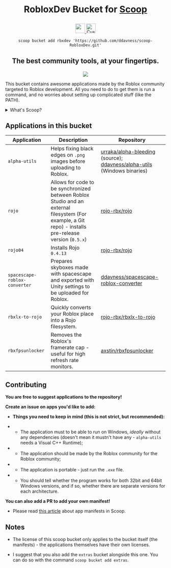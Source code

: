 <h1><p align = center>RobloxDev Bucket for <a href="https://scoop.sh">Scoop</a></p></h1>

<p align = center>
    <a href="https://ci.appveyor.com/project/ddavness/scoop-robloxdev">
        <img src="https://ci.appveyor.com/api/projects/status/29tx04xjufocxi1g?svg=true" height=30>
    </a>
    <a>
        <img alt="Custom badge" src="https://img.shields.io/endpoint?url=https%3A%2F%2Fraw.githubusercontent.com%2Fddavness%2Fscoop-RobloxDev%2Fmaster%2F.appcountbadge.json" height=30>
    </a>
</p>

<p align = center><code>scoop bucket add rbxdev 'https://github.com/ddavness/scoop-RobloxDev.git'</code></p>

<h2><p align = center>The best community tools, at your fingertips.</p></h2>

<p align = center><img src="https://i.imgur.com/iGVnKIk.png"></p>

This bucket contains awesome applications made by the Roblox community targeted to Roblox development. All you need to do to get them is run a command, and no worries about setting up complicated stuff (like the PATH).

<details>
<summary>What's Scoop?</summary>

If you ever used Linux, Scoop will be familiar to you. Scoop is a CLI installer for Windows - and it can be used just like your local package manager: `apt/dpkg`, `dnf/yum`, `pacman`, etc.

It makes installing applications a whole level of degree easier. Instead of having to go through multiple installers, all you need to do is a couple commands.

Read more at https://scoop.sh

</details>

## Applications in this bucket

| Application | Description | Repository |
| ----------- | ----------- | ---------- |
| `alpha-utils` | Helps fixing black edges on `.png` images before uploading to Roblox. | [urraka/alpha-bleeding](https://github.com/urraka/alpha-bleeding) (source); [ddavness/alpha-utils](https://github.com/urraka/alpha-utils) (Windows binaries)
| `rojo` | Allows for code to be synchronized between Roblox Studio and an external filesystem (For example, a Git repo) - installs pre-release version (`0.5.x`) | [rojo-rbx/rojo](https://github.com/rojo-rbx/rojo) |
| `rojo04` | Installs Rojo `0.4.13` | [rojo-rbx/rojo](https://github.com/rojo-rbx/rojo) |
| `spacescape-roblox-converter` | Prepares skyboxes made with spacescape and exported with Unity settings to be uploaded for Roblox. | [ddavness/spacescape-roblox-converter](https://github.com/ddavness/spacescape-roblox-converter) |
| `rbxlx-to-rojo` | Quickly converts your Roblox place into a Rojo filesystem. | [rojo-rbx/rbxlx-to-rojo](https://github.com/rojo-rbx/rbxlx-to-rojo) |
| `rbxfpsunlocker` | Removes the Roblox's framerate cap - useful for high refresh rate monitors. | [axstin/rbxfpsunlocker](https://github.com/axstin/rbxfpsunlocker) |

## Contributing

**You are free to suggest applications to the repository!**

**Create an issue on apps you'd like to add:**

- **Things you need to keep in mind (this is not strict, but recommended):**

- - The application must to be able to run on Windows, *ideally* without any dependencies (doesn't mean it mustn't have any - `alpha-utils` needs a Visual C++ Runtime);

- - The application should be made by the Roblox community for the Roblox community;

- - The application is portable - just run the `.exe` file.

- - You should tell whether the program works for both 32bit and 64bit Windows versions, and if so, whether there are separate versions for each architecture.

**You can also add a PR to add your own manifest!**

- Please read [this article](https://github.com/lukesampson/scoop/wiki/App-Manifests) about app manifests in Scoop.

## Notes

- The license of this scoop bucket only applies to the bucket itself (the manifests) - the applications themselves have their own licenses.

- I suggest that you also add the `extras` bucket alongside this one. You can do so with the command `scoop bucket add extras`.
